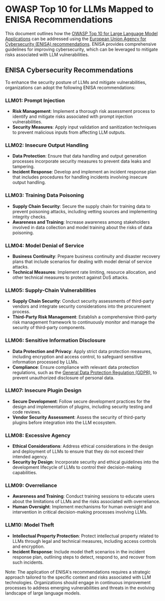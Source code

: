 # OWASP Top 10 for LLMs Mapped to ENISA Recommendations

This document outlines how the [OWASP Top 10 for Large Language Model Applications](https://owasp.org/www-project-top-10-for-large-language-model-applications/#) can be addressed using the [European Union Agency for Cybersecurity (ENISA) recommendations](https://www.enisa.europa.eu/). ENISA provides comprehensive guidelines for improving cybersecurity, which can be leveraged to mitigate risks associated with LLM vulnerabilities.

## ENISA Cybersecurity Recommendations

To enhance the security posture of LLMs and mitigate vulnerabilities, organizations can adopt the following ENISA recommendations:

### LLM01: Prompt Injection

- **Risk Management**: Implement a thorough risk assessment process to identify and mitigate risks associated with prompt injection vulnerabilities.
- **Security Measures**: Apply input validation and sanitization techniques to prevent malicious inputs from affecting LLM outputs.

### LLM02: Insecure Output Handling

- **Data Protection**: Ensure that data handling and output generation processes incorporate security measures to prevent data leaks and tampering.
- **Incident Response**: Develop and implement an incident response plan that includes procedures for handling incidents involving insecure output handling.

### LLM03: Training Data Poisoning

- **Supply Chain Security**: Secure the supply chain for training data to prevent poisoning attacks, including vetting sources and implementing integrity checks.
- **Awareness and Training**: Increase awareness among stakeholders involved in data collection and model training about the risks of data poisoning.

### LLM04: Model Denial of Service

- **Business Continuity**: Prepare business continuity and disaster recovery plans that include scenarios for dealing with model denial of service attacks.
- **Technical Measures**: Implement rate limiting, resource allocation, and other technical measures to protect against DoS attacks.

### LLM05: Supply-Chain Vulnerabilities

- **Supply Chain Security**: Conduct security assessments of third-party vendors and integrate security considerations into the procurement process.
- **Third-Party Risk Management**: Establish a comprehensive third-party risk management framework to continuously monitor and manage the security of third-party components.

### LLM06: Sensitive Information Disclosure

- **Data Protection and Privacy**: Apply strict data protection measures, including encryption and access control, to safeguard sensitive information processed by LLMs.
- **Compliance**: Ensure compliance with relevant data protection regulations, such as the [General Data Protection Regulation (GDPR)](https://gdpr-info.eu/), to prevent unauthorized disclosure of personal data.

### LLM07: Insecure Plugin Design

- **Secure Development**: Follow secure development practices for the design and implementation of plugins, including security testing and code reviews.
- **Vendor Security Assessment**: Assess the security of third-party plugins before integration into the LLM ecosystem.

### LLM08: Excessive Agency

- **Ethical Considerations**: Address ethical considerations in the design and deployment of LLMs to ensure that they do not exceed their intended agency.
- **Security by Design**: Incorporate security and ethical guidelines into the development lifecycle of LLMs to control their decision-making capabilities.

### LLM09: Overreliance

- **Awareness and Training**: Conduct training sessions to educate users about the limitations of LLMs and the risks associated with overreliance.
- **Human Oversight**: Implement mechanisms for human oversight and intervention in critical decision-making processes involving LLMs.

### LLM10: Model Theft

- **Intellectual Property Protection**: Protect intellectual property related to LLMs through legal and technical measures, including access controls and encryption.
- **Incident Response**: Include model theft scenarios in the incident response plan, outlining steps to detect, respond to, and recover from such incidents.

Note: The application of ENISA's recommendations requires a strategic approach tailored to the specific context and risks associated with LLM technologies. Organizations should engage in continuous improvement processes to address emerging vulnerabilities and threats in the evolving landscape of large language models.
